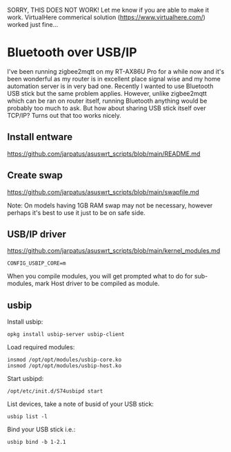 SORRY, THIS DOES NOT WORK! Let me know if you are able to make it work. VirtualHere commerical solution (https://www.virtualhere.com/) worked just fine...

# Bluetooth over USB/IP
I've been running zigbee2mqtt on my RT-AX86U Pro for a while now and it's been wonderful as my router is in excellent place signal wise and my home automation server is in very bad one. Recently I wanted to use Bluetooth USB stick but the same problem applies. However, unlike zigbee2mqtt which can be ran on router itself, running Bluetooth anything would be probably too much to ask. But how about sharing USB stick itself over TCP/IP? Turns out that too works nicely. 

## Install entware
https://github.com/jarpatus/asuswrt_scripts/blob/main/README.md

## Create swap
https://github.com/jarpatus/asuswrt_scripts/blob/main/swapfile.md

Note: On models having 1GB RAM swap may not be necessary, however perhaps it's best to use it just to be on safe side.

## USB/IP driver 
https://github.com/jarpatus/asuswrt_scripts/blob/main/kernel_modules.md

```
CONFIG_USBIP_CORE=m
```

When you compile modules, you will get prompted what to do for sub-modules, mark Host driver to be compiled as module. 

## usbip
Install usbip:

```
opkg install usbip-server usbip-client
```

Load required modules:

```
insmod /opt/opt/modules/usbip-core.ko
insmod /opt/opt/modules/usbip-host.ko
```

Start usbipd:
```
/opt/etc/init.d/S74usbipd start
```

List devices, take a note of busid of your USB stick:

```
usbip list -l
```

Bind your USB stick i.e.:
```
usbip bind -b 1-2.1
```


```
```




